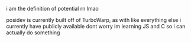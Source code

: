 i am the definition of potential rn lmao

posidev is currently built off of TurboWarp, as with like everything else i currently have publicly available
dont worry im learning JS and C so i can actually do something
